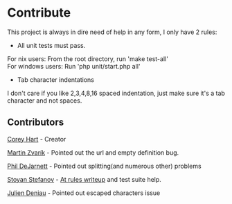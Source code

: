 Contribute
==========

This project is always in dire need of help in any form, I only have 2 rules:

- All unit tests must pass.

For nix users: From the root directory, run 'make test-all'  
For windows users: Run 'php unit/start.php all'

- Tab character indentations

I don't care if you like 2,3,4,8,16 spaced indentation, just make sure it's a tab character and not spaces.


Contributors
------------
[Corey Hart](http://www.codenothing.com) - Creator

[Martin Zvarík](http://www.teplaky.net/) - Pointed out the url and empty definition bug.

[Phil DeJarnett](http://www.overzealous.com/) - Pointed out splitting(and numerous other) problems

[Stoyan Stefanov](http://www.phpied.com/) - [At rules writeup](http://www.phpied.com/css-railroad-diagrams/) and test suite help.

[Julien Deniau](http://www.jeuxvideo.fr/) - Pointed out escaped characters issue
